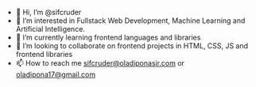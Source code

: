- 👋 Hi, I’m @sifcruder
- 👀 I’m interested in Fullstack Web Development, Machine Learning and Artificial Intelligence.
- 🌱 I’m currently learning frontend languages and libraries
- 💞️ I’m looking to collaborate on frontend projects in HTML, CSS, JS and frontend libraries
- 📫 How to reach me sifcruder@oladiponasir.com or oladipona17@gmail.com

<!---
sifcruder/sifcruder is a ✨ special ✨ repository because its `README.md` (this file) appears on your GitHub profile.
You can click the Preview link to take a look at your changes.
--->
